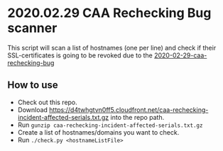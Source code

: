 # 2020.02.29 CAA Rechecking Bug scanner
This script will scan a list of hostnames (one per line) and check if their SSL-certificates is going to be revoked due to the [2020-02-29-caa-rechecking-bug](https://community.letsencrypt.org/t/2020-02-29-caa-rechecking-bug/114591)


## How to use

* Check out this repo.
* Download https://d4twhgtvn0ff5.cloudfront.net/caa-rechecking-incident-affected-serials.txt.gz into the repo path.
* Run ```gunzip caa-rechecking-incident-affected-serials.txt.gz```
* Create a list of hostnames/domains you want to check.
* Run ```./check.py <hostnameListFile>```

